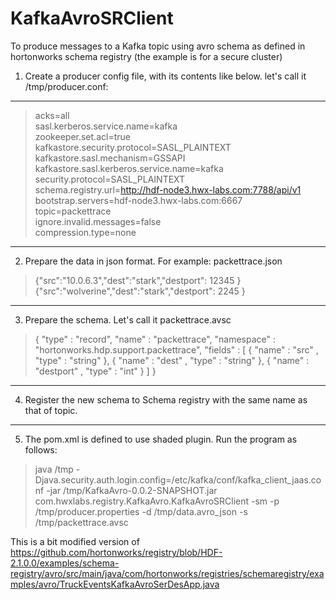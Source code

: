 # KafkaAvroSRClient 
To produce messages to a Kafka topic using avro schema as defined in hortonworks schema registry (the example is for a secure cluster)

1. Create a producer config file, with its contents like below. let's call it /tmp/producer.conf:
---

> acks=all  
> sasl.kerberos.service.name=kafka  
> zookeeper.set.acl=true  
> kafkastore.security.protocol=SASL_PLAINTEXT  
> kafkastore.sasl.mechanism=GSSAPI  
> kafkastore.sasl.kerberos.service.name=kafka  
> security.protocol=SASL_PLAINTEXT  
> schema.registry.url=http://hdf-node3.hwx-labs.com:7788/api/v1  
> bootstrap.servers=hdf-node3.hwx-labs.com:6667  
> topic=packettrace  
> ignore.invalid.messages=false  
> compression.type=none  

-------
2. Prepare the data in json format. For example:  packettrace.json


> {"src":"10.0.6.3","dest":"stark","destport": 12345 }
> {"src":"wolverine","dest":"stark","destport": 2245 }

-------

3. Prepare the schema. Let's call it packettrace.avsc
>  {
>    "type" : "record",
>    "name" : "packettrace",
>    "namespace" : "hortonworks.hdp.support.packettrace",
>    "fields" : [
>       { "name" : "src" , "type" : "string" },
>       { "name" : "dest" , "type" : "string" },
>       { "name" : "destport" , "type" : "int" }
>    ]
> }

-------
4. Register the new schema to Schema registry with the same name as that of topic.

-------
5. The pom.xml is defined to use shaded plugin. Run the program as follows:  


 > java /tmp -Djava.security.auth.login.config=/etc/kafka/conf/kafka_client_jaas.conf -jar /tmp/KafkaAvro-0.0.2-SNAPSHOT.jar com.hwxlabs.registry.KafkaAvro.KafkaAvroSRClient -sm -p /tmp/producer.properties -d /tmp/data.avro_json -s /tmp/packettrace.avsc

This is a bit modified version of https://github.com/hortonworks/registry/blob/HDF-2.1.0.0/examples/schema-registry/avro/src/main/java/com/hortonworks/registries/schemaregistry/examples/avro/TruckEventsKafkaAvroSerDesApp.java
